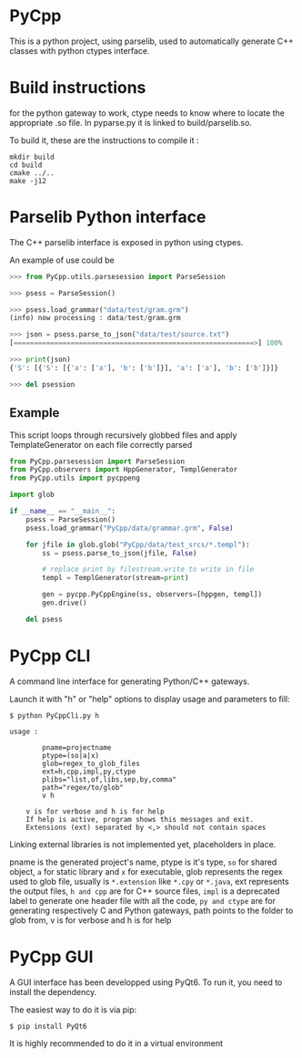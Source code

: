 
# PyCpp

This is a python project, using parselib, used to automatically generate C++ classes with python ctypes interface.

# Build instructions

for the python gateway to work, ctype needs to know where to locate the appropriate .so file.
In pyparse.py it is linked to build/parselib.so.

To build it, these are the instructions to compile it :
```
mkdir build
cd build
cmake ../..
make -j12
```

# Parselib Python interface 

The C++ parselib interface is exposed in python using ctypes.

An example of use could be 
```python
>>> from PyCpp.utils.parsesession import ParseSession

>>> psess = ParseSession()

>>> psess.load_grammar("data/test/gram.grm")
(info) now processing : data/test/gram.grm

>>> json = psess.parse_to_json("data/test/source.txt")
[===========================================================>] 100%    finished

>>> print(json)
{'S': [{'S': [{'a': ['a'], 'b': ['b']}], 'a': ['a'], 'b': ['b']}]}

>>> del psession
```

## Example

This script loops through recursively globbed files and apply TemplateGenerator on each file correctly parsed

```python
from PyCpp.parsesession import ParseSession
from PyCpp.observers import HppGenerator, TemplGenerator
from PyCpp.utils import pycppeng

import glob

if __name__ == "__main__":
	psess = ParseSession()
	psess.load_grammar("PyCpp/data/grammar.grm", False)

	for jfile in glob.glob("PyCpp/data/test_srcs/*.templ"):
		ss = psess.parse_to_json(jfile, False)

		# replace print by filestream.write to write in file
		templ = TemplGenerator(stream=print)

		gen = pycpp.PyCppEngine(ss, observers=[hppgen, templ])
		gen.drive()

	del psess
```

# PyCpp CLI

A command line interface for generating Python/C++ gateways.

Launch it with "h" or "help" options to display usage and parameters to fill:

```
$ python PyCppCli.py h

usage :
	 
		pname=projectname 
		ptype=(so|a|x) 
		glob=regex_to_glob_files
		ext=h,cpp,impl,py,ctype
		plibs="list,of,libs,sep,by,comma" 
		path="regex/to/glob"
		v h

	v is for verbose and h is for help
	If help is active, program shows this messages and exit.
	Extensions (ext) separated by <,> should not contain spaces

```
Linking external libraries is not implemented yet, placeholders in place.

pname is the generated project's name,
ptype is it's type, `so` for shared object, `a` for static library and `x` for executable,
glob represents the regex used to glob file, usually is `*.extension` like `*.cpy` or `*.java`,
ext represents the output files, `h and cpp` are for C++ source files, `impl` is a deprecated label to generate one header file with all the code, `py and ctype` are for generating respectively C and Python gateways,
path points to the folder to glob from,
v is for verbose and h is for help

# PyCpp GUI

A GUI interface has been developped using PyQt6. To run it, you need to install the dependency.

The easiest way to do it is via pip:
```
$ pip install PyQt6
```
It is highly recommended to do it in a virtual environment










